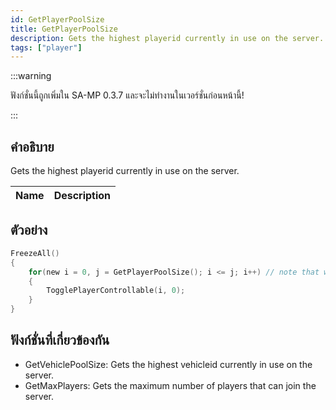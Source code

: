 ```yaml
---
id: GetPlayerPoolSize
title: GetPlayerPoolSize
description: Gets the highest playerid currently in use on the server.
tags: ["player"]
---
```


:::warning

ฟังก์ชั่นนี้ถูกเพิ่มใน SA-MP 0.3.7 และจะไม่ทำงานในเวอร์ชั่นก่อนหน้านี้!

:::

## คำอธิบาย

Gets the highest playerid currently in use on the server.

| Name | Description |
| ---- | ----------- |


## ตัวอย่าง

```c
FreezeAll()
{
    for(new i = 0, j = GetPlayerPoolSize(); i <= j; i++) // note that we assign the return value to a new variable (j) to avoid calling the function with each iteration
    {
        TogglePlayerControllable(i, 0);
    }
}
```

## ฟังก์ชั่นที่เกี่ยวข้องกัน

- GetVehiclePoolSize: Gets the highest vehicleid currently in use on the server.
- GetMaxPlayers: Gets the maximum number of players that can join the server.
